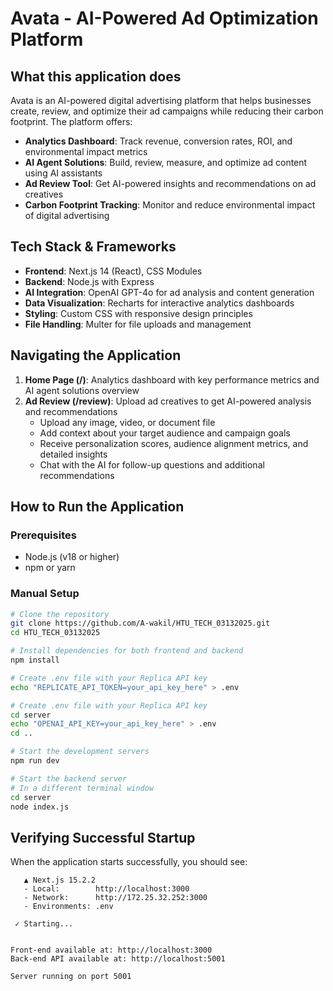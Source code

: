 # Avata - AI-Powered Ad Optimization Platform

## What this application does

Avata is an AI-powered digital advertising platform that helps businesses create, review, and optimize their ad campaigns while reducing their carbon footprint. The platform offers:

- **Analytics Dashboard**: Track revenue, conversion rates, ROI, and environmental impact metrics
- **AI Agent Solutions**: Build, review, measure, and optimize ad content using AI assistants
- **Ad Review Tool**: Get AI-powered insights and recommendations on ad creatives
- **Carbon Footprint Tracking**: Monitor and reduce environmental impact of digital advertising

## Tech Stack & Frameworks

- **Frontend**: Next.js 14 (React), CSS Modules
- **Backend**: Node.js with Express
- **AI Integration**: OpenAI GPT-4o for ad analysis and content generation
- **Data Visualization**: Recharts for interactive analytics dashboards
- **Styling**: Custom CSS with responsive design principles
- **File Handling**: Multer for file uploads and management

## Navigating the Application

1. **Home Page (/)**: Analytics dashboard with key performance metrics and AI agent solutions overview
2. **Ad Review (/review)**: Upload ad creatives to get AI-powered analysis and recommendations
   - Upload any image, video, or document file
   - Add context about your target audience and campaign goals
   - Receive personalization scores, audience alignment metrics, and detailed insights
   - Chat with the AI for follow-up questions and additional recommendations

## How to Run the Application

### Prerequisites
- Node.js (v18 or higher)
- npm or yarn


### Manual Setup

```bash
# Clone the repository
git clone https://github.com/A-wakil/HTU_TECH_03132025.git
cd HTU_TECH_03132025

# Install dependencies for both frontend and backend
npm install

# Create .env file with your Replica API key
echo "REPLICATE_API_TOKEN=your_api_key_here" > .env

# Create .env file with your Replica API key
cd server
echo "OPENAI_API_KEY=your_api_key_here" > .env
cd ..

# Start the development servers
npm run dev

# Start the backend server
# In a different terminal window
cd server
node index.js
```

## Verifying Successful Startup

When the application starts successfully, you should see:

```
   ▲ Next.js 15.2.2
   - Local:        http://localhost:3000
   - Network:      http://172.25.32.252:3000
   - Environments: .env

 ✓ Starting...


Front-end available at: http://localhost:3000
Back-end API available at: http://localhost:5001

Server running on port 5001
```